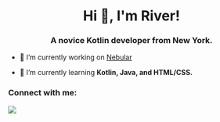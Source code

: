 <h1 align="center">Hi 👋, I'm River!</h1>
<h3 align="center">A novice Kotlin developer from New York.</h3>

- 🔭 I’m currently working on [Nebular](https://github.com/Nebular-Tweaks)

- 🌱 I’m currently learning **Kotlin, Java, and HTML/CSS.**

<h3 align="left">Connect with me:</h3>
<p align="left"> <img src="https://lanyard.cnrad.dev/api/795038338494890015?showDisplayName=true&idleMessage=Probably%20barking..." /> </p>
